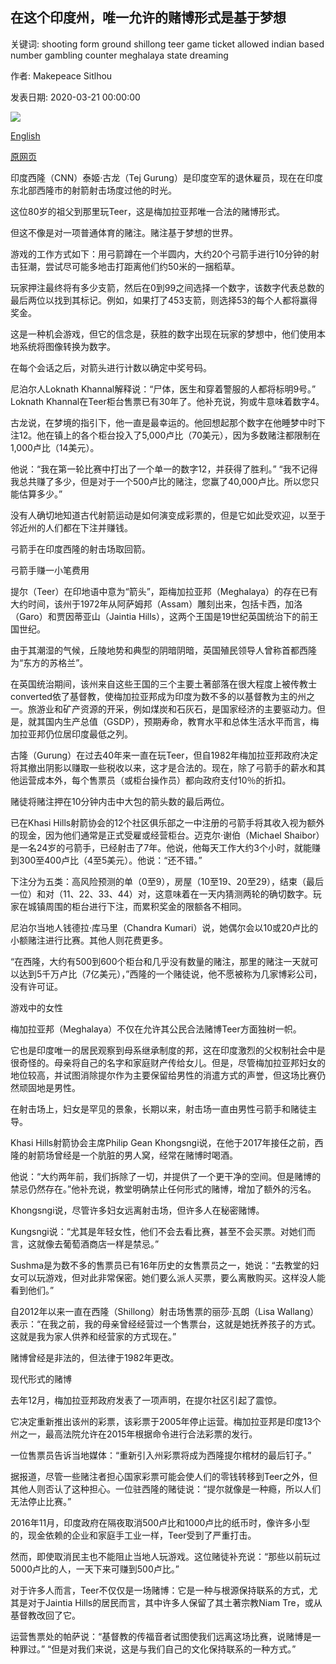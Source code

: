 ## 在这个印度州，唯一允许的赌博形式是基于梦想

关键词: shooting form ground shillong teer game ticket allowed indian based number gambling counter meghalaya state dreaming

作者: Makepeace Sitlhou

发表日期: 2020-03-21 00:00:00

![](https://cdn.cnn.com/cnnnext/dam/assets/200220123500-teer-india-02-super-tease.jpg)

[English](The%20only%20form%20of%20gambling%20allowed%20in%20this%20Indian%20state%20is%20based%20on%20dreaming.md)

[原网页](https://edition.cnn.com/2020/03/21/india/teer-gambling-india-intl-hnk/index.html)

印度西隆（CNN）泰姬·古龙（Tej Gurung）是印度空军的退休雇员，现在在印度东北部西隆市的射箭射击场度过他的时光。

这位80岁的祖父到那里玩Teer，这是梅加拉亚邦唯一合法的赌博形式。

但这不像是对一项普通体育的赌注。赌注基于梦想的世界。

游戏的工作方式如下：用弓箭蹲在一个半圆内，大约20个弓箭手进行10分钟的射击狂潮，尝试尽可能多地击打距离他们约50米的一捆稻草。

玩家押注最终将有多少支箭，然后在0到99之间选择一个数字，该数字代表总数的最后两位以找到其标记。例如，如果打了453支箭，则选择53的每个人都将赢得奖金。

这是一种机会游戏，但它的信念是，获胜的数字出现在玩家的梦想中，他们使用本地系统将图像转换为数字。

在每个会话之后，对箭头进行计数以确定中奖号码。

尼泊尔人Loknath Khannal解释说：“尸体，医生和穿着警服的人都将标明9号。” Loknath Khannal在Teer柜台售票已有30年了。他补充说，狗或牛意味着数字4。

古龙说，在梦境的指引下，他一直是最幸运的。他回想起那个数字在他睡梦中时下注12。他在镇上的各个柜台投入了5,000卢比（70美元），因为多数赌注都限制在1,000卢比（14美元）。

他说：“我在第一轮比赛中打出了一个单一的数字12，并获得了胜利。” “我不记得我总共赚了多少，但是对于一个500卢比的赌注，您赢了40,000卢比。所以您只能估算多少。”

没有人确切地知道古代射箭运动是如何演变成彩票的，但是它如此受欢迎，以至于邻近州的人们都在下注并赚钱。

弓箭手在印度西隆的射击场取回箭。

弓箭手赚一小笔费用

提尔（Teer）在印地语中意为“箭头”，距梅加拉亚邦（Meghalaya）的存在已有大约时间，该州于1972年从阿萨姆邦（Assam）雕刻出来，包括卡西，加洛（Garo）和贾因蒂亚山（Jaintia Hills），这两个王国是19世纪英国统治下的前王国世纪。

由于其潮湿的气候，丘陵地势和典型的阴暗阴暗，英国殖民领导人曾称首都西隆为“东方的苏格兰”。

在英国统治期间，该州来自这些王国的三个主要土著部落在很大程度上被传教士converted依了基督教，使梅加拉亚邦成为印度为数不多的以基督教为主的州之一。旅游业和矿产资源的开采，例如煤炭和石灰石，是国家经济的主要驱动力。但是，就其国内生产总值（GSDP），预期寿命，教育水平和总体生活水平而言，梅加拉亚邦仍位居印度最低之列。

古隆（Gurung）在过去40年来一直在玩Teer，但自1982年梅加拉亚邦政府决定将其撤出阴影以赚取一些税收以来，这才是合法的。现在，除了弓箭手的薪水和其他运营成本外，每个售票员（或柜台操作员）都向政府支付10％的折扣。

赌徒将赌注押在10分钟内击中大包的箭头数的最后两位。

已在Khasi Hills射箭协会的12个社区俱乐部之一中注册的弓箭手将其收入视为额外的现金，因为他们通常是正式受雇或经营柜台。迈克尔·谢伯（Michael Shaibor）是一名24岁的弓箭手，已经射击了7年。他说，他每天工作大约3个小时，就能赚到300至400卢比（4至5美元）。他说：“还不错。”

下注分为五类：高风险预测的单（0至9），房屋（10至19、20至29），结束（最后一位）和对（11、22、33、44）对，这意味着在一天内猜测两轮的确切数字。玩家在城镇周围的柜台进行下注，而累积奖金的限额各不相同。

尼泊尔当地人钱德拉·库马里（Chandra Kumari）说，她偶尔会以10或20卢比的小额赌注进行比赛。其他人则花费更多。

“在西隆，大约有500到600个柜台和几乎没有数量的赌注，那里的赌注一天就可以达到5千万卢比（7亿美元），”西隆的一个赌徒说，他不愿被称为几家博彩公司，没有许可证。

游戏中的女性

梅加拉亚邦（Meghalaya）不仅在允许其公民合法赌博Teer方面独树一帜。

它也是印度唯一的居民观察到母系继承制度的邦，这在印度激烈的父权制社会中是很奇怪的。母亲将自己的名字和家庭财产传给女儿。但是，尽管梅加拉亚邦妇女的地位较高，并试图消除提尔作为主要保留给男性的消遣方式的声誉，但这场比赛仍然顽固地是男性。

在射击场上，妇女是罕见的景象，长期以来，射击场一直由男性弓箭手和赌徒主导。

Khasi Hills射箭协会主席Philip Gean Khongsngi说，在他于2017年接任之前，西隆的射箭场曾经是一个肮脏的男人窝，经常在赌博时喝酒。

他说：“大约两年前，我们拆除了一切，并提供了一个更干净的空间。但是赌博的禁忌仍然存在。”他补充说，教堂明确禁止任何形式的赌博，增加了额外的污名。

Khongsngi说，尽管许多妇女远离射击场，但许多人在秘密赌博。

Kungsngi说：“尤其是年轻女性，他们不会去看比赛，甚至不会买票。对她们而言，这就像去葡萄酒商店一样是禁忌。”

Sushma是为数不多的售票员已有16年历史的女售票员之一，她说：“去教堂的妇女可以玩游戏，但对此非常保密。她们要么派人买票，要么离散购买。这样没人能看到他们。”

自2012年以来一直在西隆（Shillong）射击场售票的丽莎·瓦朗（Lisa Wallang）表示：“在我之前，我的母亲曾经经营过一个售票台，这就是她抚养孩子的方式。这就是我为家人供养和经营家的方式现在。”

赌博曾经是非法的，但法律于1982年更改。

现代形式的赌博

去年12月，梅加拉亚邦政府发表了一项声明，在提尔社区引起了震惊。

它决定重新推出该州的彩票，该彩票于2005年停止运营。梅加拉亚邦是印度13个州之一，最高法院允许在2015年根据命令进行合法彩票的发行。

一位售票员告诉当地媒体：“重新引入州彩票将成为西隆提尔棺材的最后钉子。”

据报道，尽管一些赌注者担心国家彩票可能会使人们的零钱转移到Teer之外，但其他人则否认了这种担心。一位驻西隆的赌徒说：“提尔就像是一种瘾，所以人们无法停止比赛。”

2016年11月，印度政府在隔夜取消500卢比和1000卢比的纸币时，像许多小型的，现金依赖的企业和家庭手工业一样，Teer受到了严重打击。

然而，即使取消民主也不能阻止当地人玩游戏。这位赌徒补充说：“那些以前玩过5000卢比的人，一天下来可赚到500卢比。”

对于许多人而言，Teer不仅仅是一场赌博：它是一种与根源保持联系的方式，尤其是对于Jaintia Hills的居民而言，其中许多人保留了其土著宗教Niam Tre，或从基督教改回了它。

运营售票处的帕萨说：“基督教的传福音者试图使我们远离这场比赛，说赌博是一种罪过。” “但是对我们来说，这是与我们自己的文化保持联系的一种方式。”
